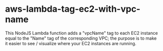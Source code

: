 # aws-lambda-tag-ec2-with-vpc-name
This NodeJS Lambda function adds a "vpcName" tag to each EC2 instance equal to the "Name" tag of the corresponding VPC; the purpose is to make it easier to see / visualize where your EC2 instances are running. 

